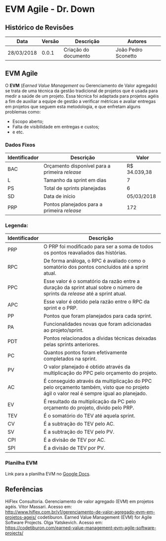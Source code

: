# EVM Agile - Dr. Down

## Histórico de Revisões
| Data | Versão | Descrição | Autores |
| --- | --- | --- | --- |
| 28/03/2018 | 0.0.1 | Criação do documento | João Pedro Sconetto |

## EVM Agile

O __EVM__ (_Earned Value Management_ ou Gerenciamento de Valor agregado) se trata de uma técnica da gestão tradicional de projetos que é usada para medir a saúde de um projeto. Essa técnica foi adaptada para projetos agéis a fim de auxiliar a equipe de gestão a verificar métricas e avaliar entregas em projetos que seguem esta metodologia, e que enfretam alguns problemas como:
- Escopo aberto;
- Falta de visibilidade em entregas e custos;
- e etc.

### Dados Fixos
| Identificador | Descrição | Valor |
| --- | --- | --- |
| BAC | Orçamento disponível para a primeira _release_ | R$ 34.039,38 |
| L | Tamanho da sprint em dias | 7 |
| PS | Total de sprints planejadas | 6 |
| SD	| Data de início | 05/03/2018 |
| PRP | Pontos planejados para a primeira _release_ | 172 |

### Legenda:
| Identificador | Descrição |
| --- | --- | 
| PRP | O PRP foi modificado para ser a soma de todos os pontos reavaliados das histórias. |
| RPC | De forma análoga, o RPC é avaliado como o somatório dos pontos concluídos até a sprint atual. |
| PPC | Esse valor é o somatório da razão entre a duração da sprint atual sobre o número de sprints da _release_ até a sprint atual. |
| APC | Esse valor é obtido pela razão entre o RPC da sprint e o PRP. |
| PP | Pontos que foram planejados para cada sprint. |
| PA | Funcionalidades novas que foram adicionadas ao projeto/sprint. |
| PDT | Pontos relacionados a dívidas técnicas deixadas pelas sprints anteriores. |
| PC | Quantos pontos foram efetivamente completados na sprint. |
| PV | O valor planejado é obtido através da multiplicação do PPC pelo orçamento do projeto. |
| AC | É conseguido através da multiplicação do PPC pelo orçamento também, visto que no projeto ágil o valor real é sempre igual ao planejado. |
| EV | É resultado da multiplicação da PC pelo orçamento do projeto, divido pelo PRP. |
| TEV | É o somatório do TEV até aquela sprint. |
| CV | É a subtração do TEV pelo AC. |
| SV | É a subtração do TEV pelo PV. |
| CPI | É a divisão de TEV por AC. |
| SPI | É a divisão de TEV por PV. |

### Planilha EVM
Link para a planilha EVM no [Google Docs](https://docs.google.com/spreadsheets/d/1ZHlVvq_5Sjnyp-sH-7Zfn_KFYzFxoZwtOBWQ92yfd3M/edit?usp=sharing).

## Referências
HiFlex Consultoria. Gerenciamento de valor agregado (EVM)  em projetos agéis. Vitor Massari. Acesso em: <http://www.hiflex.com.br/v1/gerenciamento-de-valor-agregado-evm-em-projetos-ageis/>
codetiburon. Earned Value Management (EVM) for Agile Software Projects. Olga Yatskevich. Acesso em: <https://codetiburon.com/earned-value-management-evm-agile-software-projects/>
